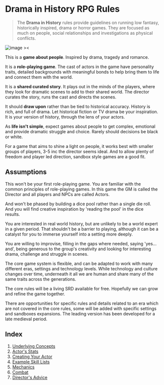 

# Drama in History RPG Rules
> The **Drama in History** rules provide guidelines on running low fantasy, historically inspired, drama or horror games. They are focused as much on people, social relationships and investigations as physical conflicts.

![image ><](https://upload.wikimedia.org/wikipedia/commons/thumb/d/d4/Plucking_the_Red_and_White_Roses%2C_by_Henry_Payne.jpg/300px-Plucking_the_Red_and_White_Roses%2C_by_Henry_Payne.jpg)


This is a **game about people**. Inspired by drama, tragedy and romance.

It is a **role-playing game**.  The cast of actors in the game have personality traits, detailed backgrounds with meaningful bonds to help bring them to life and connect them with the world.

It is a **shared curated story**. It plays out in the minds of the players, where they look for dramatic scenes to add to their shared world. The director curates the story, runs the cast and directs the scenes.

It should **draw upon** rather than be tied to historical accuracy. History is rich, and full of drama. Let historical fiction or TV drama be your inspiration. It is your version of history, through the lens of your actors.

As **life isn't simple**, expect games about people to get complex, emotional and provide dramatic struggle and choice. Rarely should decisions be black or white.

For a game that aims to shine a light on people, it works best with smaller groups of players, 3-5 inc the director seems ideal. And to allow plenty of freedom and player led direction, sandbox style games are a good fit.

## Assumptions
This won't be your first role-playing game. You are familiar with the common principles of role-playing games. In this game the GM is called the Director and all players and NPCs are called Actors.

And won't be phased by building a dice pool rather than a single die roll. And you will find creative inspiration by 'reading the pool' in the dice results. 

You are interested in real world history, but are unlikely to be a world expert in a given period. That shouldn't be a barrier to playing, although it can be a catalyst for you to immerse yourself into a setting more deeply.

You are willing to improvise, filling in the gaps where needed, saying 'yes... and', being generous to the group's creativity and looking for interesting drama, challenge and struggle in scenes.

The core game system is flexible, and can be adapted to work with many different eras, settings and technology levels. While technology and culture changes over time, underneath it all we are human and share many of the same traits across the generations.

The core rules will be a living SRD available for free. Hopefully we can grow and refine the game together.

There are opportunities for specific rules and details related to an era which are not covered in the core rules, some will be added with specific settings and sandboxes expansions. The leading version has been developed for a late medieval period.

## Index
1. [Underlying Concepts](/docs/1_concepts/1.0_concepts.md)
2. [Actor's Stats](/docs/2_actors/actor_stats.md)
3. [Creating Your Actor](/docs/2_actors/creating_actor.md)
4. [Example Skill Lists](/docs/2_actors/skill_list.md)
5. [Mechanics](/docs/3_mechanics/basic_mechanics.md)
6. [Combat](docs/4_combat/combat.md)
7. [Director's Advice](docs/5_director/directors_advice.md)






